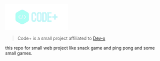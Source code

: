 # <img src=".github/code+.png" align="center" width="200px" />

> Code+ is a small project affiliated to [Dev-x](https://dev-x-home.web.app)

this repo for small web project like snack game and ping pong and some small games.
